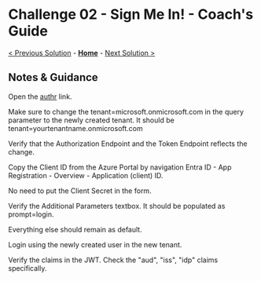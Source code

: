 # Challenge 02 - Sign Me In! - Coach's Guide 

[< Previous Solution](./Solution-01.md) - **[Home](./README.md)** - [Next Solution >](./Solution-03.md)

## Notes & Guidance

Open the [authr](https://authr.dev/?requesttype=OpenIdConnect&scope=openid+profile&responsetype=id_token&responsemode=form_post&additionalparameters=prompt%3dlogin&importtype=AzureAD&tenant=microsoft.onmicrosoft.com&clientid=your-client-id) link.

Make sure to change the tenant=microsoft.onmicrosoft.com in the query parameter to the newly created tenant. It should be tenant=yourtenantname.onmicrosoft.com

Verify that the Authorization Endpoint and the Token Endpoint reflects the change.

Copy the Client ID from the Azure Portal by navigation Entra ID - App Registration - Overview - Application (client) ID.

No need to put the Client Secret in the form.

Verify the Additional Parameters textbox. It should be populated as prompt=login.

Everything else should remain as default.

Login using the newly created user in the new tenant.

Verify the claims in the JWT. Check the "aud", "iss", "idp" claims specifically.




